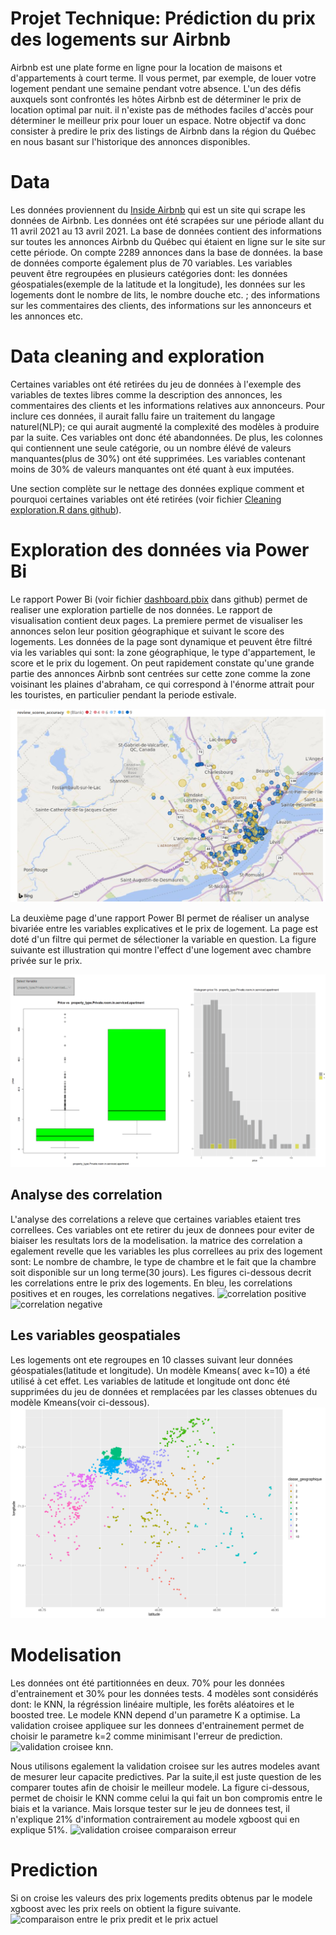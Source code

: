 # Projet Technique: Prédiction du prix des logements sur Airbnb
Airbnb est une plate forme en ligne pour la location de maisons et d'appartements à court terme. Il vous permet, par exemple, de louer  votre logement pendant une semaine pendant votre absence. L'un des défis auxquels sont confrontés les hôtes Airbnb est de déterminer le prix de location optimal par nuit.  il n'existe pas de méthodes faciles d'accès pour déterminer le meilleur prix pour louer un espace.  Notre objectif va donc consister à predire le prix des listings de Airbnb dans la région du Québec en nous basant sur l'historique des annonces disponibles.

# Data
Les données  proviennent du [Inside Airbnb](http://insideairbnb.com/get-the-data.html) qui est un site qui scrape les données de Airbnb. Les données ont été scrapées sur une période allant du 11 avril 2021 au 13 avril 2021. La base de données contient des informations sur toutes les annonces Airbnb du Québec qui étaient en ligne sur le site sur cette période. On compte 2289 annonces dans la base de données. la base de données comporte également plus de 70 variables. Les variables peuvent être regroupées en plusieurs catégories dont: les données géospatiales(exemple de la latitude et la longitude), les données sur les logements dont le nombre de lits, le nombre douche etc. ; des informations  sur les commentaires des clients, des informations sur les annonceurs et les annonces  etc.

# Data cleaning and exploration
Certaines  variables  ont été retirées du jeu de données à l'exemple des variables de textes libres comme  la description des annonces, les commentaires des clients et  les informations relatives aux annonceurs. Pour inclure ces données, il aurait fallu faire un traitement du langage naturel(NLP); ce qui aurait augmenté la complexité des modèles à produire par la suite.  Ces variables ont donc été abandonnées. De plus, les colonnes  qui contiennent une seule catégorie, ou un nombre élévé de valeurs manquantes(plus de 30%)  ont été supprimées. Les variables contenant moins de 30% de valeurs manquantes ont été  quant à eux imputées.

Une section complète  sur le nettage des données  explique comment et pourquoi certaines variables ont été retirées (voir fichier [Cleaning exploration.R dans github](https://github.com/Romanicarchil/Projet-Airbnb/blob/main/Cleaning%20exploration.R)).

# Exploration des données via Power Bi 
Le rapport Power Bi (voir fichier [dashboard.pbix](https://github.com/Romanicarchil/Projet-Airbnb) dans github) permet de realiser une exploration partielle de nos données.  Le rapport de visualisation contient deux pages. La premiere permet de visualiser les annonces selon leur position géographique et suivant le score des logements.  Les données de la page sont dynamique et peuvent être filtré via les variables qui sont: la zone géographique, le type d'appartement, le score  et le prix du logement. On peut rapidement constate qu'une grande partie des annonces Airbnb sont centrées sur cette zone comme la zone voisinant les plaines d'abraham, ce qui correspond à l'énorme attrait pour les touristes, en particulier pendant la periode estivale. 

![maps des donnees](https://raw.githubusercontent.com/Romanicarchil/Projet-Airbnb/main/projectImage/Screenshot%20from%202021-06-21%2014-57-07.png)


La deuxième page d'une rapport Power BI permet de réaliser un analyse bivariée entre les variables explicatives et le prix de logement. La page est doté d'un filtre qui permet de sélectioner la variable en question. La figure suivante est illustration qui montre l'effect d'une logement avec chambre privée sur le prix.

![analyse bivariee entre le prix et variable chambre_privee](https://github.com/Romanicarchil/Projet-Airbnb/blob/main/projectImage/analyse%20bivariees.PNG)

## Analyse des correlation
L'analyse des correlations a releve que certaines variables etaient tres correllees. Ces variables ont ete retirer du jeux de donnees pour eviter de biaiser les resultats lors de la modelisation. la matrice des correlation a egalement revelle que les variables les plus correllees au prix des logement sont: Le nombre de chambre, le type de chambre et le fait que la chambre soit disponible sur un long terme(30 jours). Les figures ci-dessous decrit les correlations entre le prix des logements. En bleu, les correlations positives et en rouges, les correlations negatives.
![correlation positive](https://raw.githubusercontent.com/Romanicarchil/Projet-Airbnb/blob/main/projectImage/Screenshot%20from%202021-06-21%2021-21-37.png)
![correlation negative](https://raw.githubusercontent.com/Romanicarchil/Projet-Airbnb/blob/main/projectImage/Screenshot%20from%202021-06-21%2021-22-32.png)

## Les variables geospatiales
Les logements ont ete regroupes en 10 classes suivant leur données géospatiales(latitude et longitude). Un modèle Kmeans( avec k=10) a été utilisé à cet effet.
Les variables de latitude et longitude ont donc été supprimées du jeu de données et remplacées  par les classes obtenues du modèle Kmeans(voir ci-dessous). 
![regroupement des logements suivants leur latitude et longitudes](https://github.com/Romanicarchil/Projet-Airbnb/blob/main/projectImage/regroupement_points.png)

# Modelisation
Les données ont été partitionnées en deux. 70% pour les données d'entrainement et 30% pour les données tests. 4 modèles sont considérés dont: le KNN, la régréssion linéaire multiple, les forêts aléatoires et le boosted tree. 
Le modele KNN depend d'un parametre K a optimise. La validation croisee appliquee sur les donnees d'entrainement  permet de choisir le parametre k=2 comme minimisant l'erreur de prediction. 
![validation croisee knn](https://raw.githubusercontent.com/Romanicarchil/Projet-Airbnb/blob/main/projectImage/knn%20validation%20croisee.png).

Nous utilisons egalement la validation croisee sur les autres modeles avant de mesurer leur capacite predictives. Par la suite,il est juste question de les comparer toutes afin de choisir le meilleur modele. La figure ci-dessous, permet de choisir le KNN  comme celui la qui fait un bon compromis entre le biais et la variance. Mais lorsque tester sur le jeu de donnees test, il n'explique 21% d'information contrairement au modele xgboost qui en explique 51%. 
![validation croisee comparaison erreur](https://raw.githubusercontent.com/Romanicarchil/Projet-Airbnb/blob/main/projectImage/Erreur%20du%20modeles%20validation%20croisees.png)


# Prediction 
Si on croise les valeurs des prix logements predits  obtenus par le modele xgboost avec  les prix reels on obtient la figure suivante. 
![comparaison entre le prix predit et le prix actuel](https://raw.githubusercontent.com/Romanicarchil/Projet-Airbnb/blob/main/projectImage/Predicted%20value%20vs%20actual%20price.png)




